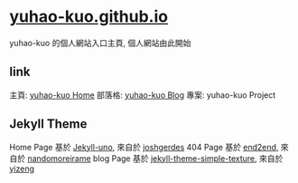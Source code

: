 # [yuhao-kuo.github.io](https://yuhao-kuo.github.io)
yuhao-kuo 的個人網站入口主頁, 個人網站由此開始

## link ##
主頁: [yuhao-kuo Home](https://yuhao-kuo.github.io)
部落格: [yuhao-kuo Blog](https://yuhao-kuo.github.io/blog)
專案: yuhao-kuo Project

## Jekyll Theme ##
Home Page 基於 [Jekyll-uno](https://github.com/joshgerdes/jekyll-uno), 來自於 [joshgerdes](https://github.com/joshgerdes)
404  Page 基於 [end2end](https://github.com/nandomoreirame/end2end), 來自於 [nandomoreirame](https://github.com/nandomoreirame)
blog Page 基於 [jekyll-theme-simple-texture](https://github.com/yizeng/jekyll-theme-simple-texture), 來自於 [yizeng](https://github.com/yizeng)
